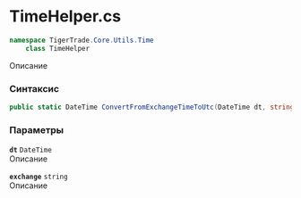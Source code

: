 
# TimeHelper.cs
```csharp
namespace TigerTrade.Core.Utils.Time  
    class TimeHelper
```

Описание

### Синтаксис
```csharp
public static DateTime ConvertFromExchangeTimeToUtc(DateTime dt, string exchange)
```

### Параметры
**`dt`** `DateTime`  
 Описание  
  
**`exchange`** `string`  
 Описание  
  

                    
                    